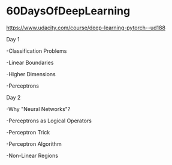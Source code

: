 # 60DaysOfDeepLearning
https://www.udacity.com/course/deep-learning-pytorch--ud188

Day 1

-Classification Problems

-Linear Boundaries

-Higher Dimensions

-Perceptrons

Day 2

-Why "Neural Networks"?

-Perceptrons as Logical Operators

-Perceptron Trick

-Perceptron Algorithm
 
-Non-Linear Regions
